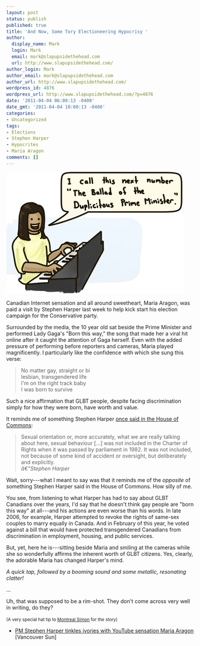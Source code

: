```yaml
---
layout: post
status: publish
published: true
title: 'And Now, Some Tory Electioneering Hypocrisy '
author:
  display_name: Mark
  login: Mark
  email: mark@slapupsidethehead.com
  url: http://www.slapupsidethehead.com/
author_login: Mark
author_email: mark@slapupsidethehead.com
author_url: http://www.slapupsidethehead.com/
wordpress_id: 4876
wordpress_url: http://www.slapupsidethehead.com/?p=4876
date: '2011-04-04 06:00:13 -0400'
date_gmt: '2011-04-04 10:00:13 -0400'
categories:
- Uncategorized
tags:
- Elections
- Stephen Harper
- Hypocrites
- Maria Aragon
comments: []
---
```

![Maria Aragon announces her next number,](/wp-content/media/2011/04/maria-aragon-stephen-harper.jpg "To the tune of Ride of the Valkyries...")

Canadian Internet sensation and all around sweetheart, Maria Aragon, was paid a visit by Stephen Harper last week to help kick start his election campaign for the Conservative party.

Surrounded by the media, the 10 year old sat beside the Prime Minister and performed Lady Gaga's "Born this way," the song that made her a viral hit online after it caught the attention of Gaga herself. Even with the added pressure of performing before reporters and cameras, Maria played magnificently. I particularly like the confidence with which she sung this verse:

> No matter gay, straight or bi  
> lesbian, transgendered life  
> I'm on the right track baby  
> I was born to survive

Such a nice affirmation that GLBT people, despite facing discrimination simply for how they were born, have worth and value.

It reminds me of something Stephen Harper [once said in the House of Commons](http://www2.parl.gc.ca/HousePublications/Publication.aspx?DocId=1045278&Language=E&Mode=1&Parl=37&Ses=2#Int-653464 "Can't hide from Hansard"):

> Sexual orientation or, more accurately, what we are really talking about here, sexual behaviour [...] was not included in the Charter of Rights when it was passed by parliament in 1982. It was not included, not because of some kind of accident or oversight, but deliberately and explicitly.  
> <cite>â€“Stephen Harper</cite>

Wait, sorry---what I meant to say was that it reminds me of the _opposite_ of something Stephen Harper said in the House of Commons. How silly of me.

You see, from listening to what Harper has had to say about GLBT Canadians over the years, I'd say that he doesn't think gay people are "born this way" at all---and his actions are even worse than his words. In late 2006, for example, Harper attempted to revoke the rights of same-sex couples to marry equally in Canada. And in February of this year, he voted against a bill that would have protected transgendered Canadians from discrimination in employment, housing, and public services.

But, yet, here he is---sitting beside Maria and smiling at the cameras while she so wonderfully affirms the inherent worth of GLBT citizens. Yes, clearly, the adorable Maria has changed Harper's mind.

_A quick tap, followed by a booming sound and some metallic, resonating clatter!_

...

Uh, that was supposed to be a rim-shot. They don't come across very well in writing, do they?

<small>(A very special hat tip to <a href="http://montrealsimon.blogspot.com/2011/03/foul-hypocrisy-of-stephen-harper.html">Montreal Simon</a> for the story)</small>

- [PM Stephen Harper tinkles ivories with YouTube sensation Maria Aragon](http://www.vancouversun.com/business/Stephen+Harper+tinkles+ivories+with+YouTube+sensation+Maria+Aragon/4524163/story.html) [Vancouver Sun]
